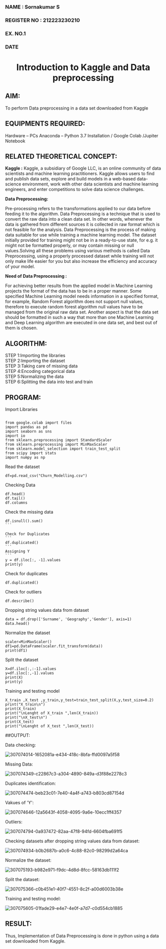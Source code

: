 <H3>NAME : Sornakumar S</H3> 
<H3>REGISTER NO : 212223230210</H3>
<H3>EX. NO.1</H3>
<H3>DATE</H3>
<H1 ALIGN =CENTER> Introduction to Kaggle and Data preprocessing</H1>

## AIM:

To perform Data preprocessing in a data set downloaded from Kaggle

## EQUIPMENTS REQUIRED:
Hardware – PCs
Anaconda – Python 3.7 Installation / Google Colab /Jupiter Notebook

## RELATED THEORETICAL CONCEPT:

**Kaggle :**
Kaggle, a subsidiary of Google LLC, is an online community of data scientists and machine learning practitioners. Kaggle allows users to find and publish data sets, explore and build models in a web-based data-science environment, work with other data scientists and machine learning engineers, and enter competitions to solve data science challenges.

**Data Preprocessing:**

Pre-processing refers to the transformations applied to our data before feeding it to the algorithm. Data Preprocessing is a technique that is used to convert the raw data into a clean data set. In other words, whenever the data is gathered from different sources it is collected in raw format which is not feasible for the analysis.
Data Preprocessing is the process of making data suitable for use while training a machine learning model. The dataset initially provided for training might not be in a ready-to-use state, for e.g. it might not be formatted properly, or may contain missing or null values.Solving all these problems using various methods is called Data Preprocessing, using a properly processed dataset while training will not only make life easier for you but also increase the efficiency and accuracy of your model.

**Need of Data Preprocessing :**

For achieving better results from the applied model in Machine Learning projects the format of the data has to be in a proper manner. Some specified Machine Learning model needs information in a specified format, for example, Random Forest algorithm does not support null values, therefore to execute random forest algorithm null values have to be managed from the original raw data set.
Another aspect is that the data set should be formatted in such a way that more than one Machine Learning and Deep Learning algorithm are executed in one data set, and best out of them is chosen.


## ALGORITHM:
STEP 1:Importing the libraries<BR>
STEP 2:Importing the dataset<BR>
STEP 3:Taking care of missing data<BR>
STEP 4:Encoding categorical data<BR>
STEP 5:Normalizing the data<BR>
STEP 6:Splitting the data into test and train<BR>

## PROGRAM:

Import Libraries
```

from google.colab import files
import pandas as pd
import seaborn as sns
import io
from sklearn.preprocessing import StandardScaler
from sklearn.preprocessing import MinMaxScaler
from sklearn.model_selection import train_test_split
from scipy import stats
import numpy as np
```

Read the dataset

```
df=pd.read_csv("Churn_Modelling.csv")
```
Checking Data
```
df.head()
df.tail()
df.columns
```

Check the missing data
````
df.isnull().sum()
```

Check for Duplicates
```
df.duplicated()
```
Assigning Y
```
y = df.iloc[:, -1].values
print(y)
````
Check for duplicates
```
df.duplicated()
```
Check for outliers
```
df.describe()
```
Dropping string values data from dataset
```
data = df.drop(['Surname', 'Geography','Gender'], axis=1)
data.head()
```
Normalize the dataset
```
scaler=MinMaxScaler()
df1=pd.DataFrame(scaler.fit_transform(data))
print(df1)
```
Split the dataset
```
X=df.iloc[:,:-1].values
y=df.iloc[:,-1].values
print(X)
print(y)
```
Training and testing model
```
X_train ,X_test ,y_train,y_test=train_test_split(X,y,test_size=0.2)
print("X_train\n")
print(X_train)
print("\nLenght of X_train ",len(X_train))
print("\nX_test\n")
print(X_test)
print("\nLenght of X_test ",len(X_test))
```

##OUTPUT:

Data checking:

![307074014-1652081a-e434-418c-8bfa-ffd0097a5f58](https://github.com/user-attachments/assets/8ba75174-8100-4bdb-89be-7d3e00780de9)


Missing Data:

![307074349-c22867c3-a304-4890-849a-d3f88e2278c3](https://github.com/user-attachments/assets/088a6881-2f44-4cc7-971f-0692b332cdbd)

Duplicates identification:


![307074474-beb23c01-7e40-4a4f-a743-b803cd87154d](https://github.com/user-attachments/assets/31fc2ec1-36e6-42f5-b853-71bc36e5e7b3)

Vakues of 'Y':

![307074646-12a5643f-4058-4095-9a6e-10ecc1ff4357](https://github.com/user-attachments/assets/6290b84b-f75a-4285-93ec-3fc87639dc03)

Outliers:

![307074794-0a937472-82aa-47f8-94fd-6604fba691f5](https://github.com/user-attachments/assets/82446eac-38f8-4805-935c-e0303a184e73)

Checking datasets after dropping string values data from dataset:

![307074934-b0b2687b-a0c6-4c88-82c0-98299d2a64ca](https://github.com/user-attachments/assets/2eb93b8e-89bf-4ff1-bf6e-ff7f37aeed50)

Normalize the dataset:

![307075193-b982e971-f9dc-4d8d-8fcc-58163db111f2](https://github.com/user-attachments/assets/816b82c0-b589-4a55-b9ac-3a223a3539b8)

Split the dataset:

![307075366-c0b451e1-40f7-4551-8c2f-a00d6003b38e](https://github.com/user-attachments/assets/f1d746e9-d167-426d-be08-b8c9138b2ea7)

Training and testing model:

![307075605-01fade29-e4e7-4e0f-a7d7-c0d554cb1885](https://github.com/user-attachments/assets/f533a2d5-f4a2-4bf5-8504-a6f70b2966d4)


## RESULT:
Thus, Implementation of Data Preprocessing is done in python  using a data set downloaded from Kaggle.



